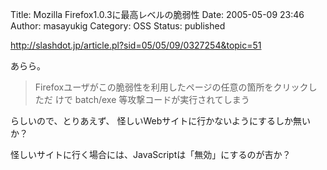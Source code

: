 Title: Mozilla Firefox1.0.3に最高レベルの脆弱性
Date: 2005-05-09 23:46
Author: masayukig
Category: OSS
Status: published

<http://slashdot.jp/article.pl?sid=05/05/09/0327254&topic=51>

あらら。

> Firefoxユーザがこの脆弱性を利用したページの任意の箇所をクリックしただ
> けで batch/exe 等攻撃コードが実行されてしまう

らしいので、とりあえず、
怪しいWebサイトに行かないようにするしか無いか？

怪しいサイトに行く場合には、JavaScriptは「無効」にするのが吉か？
